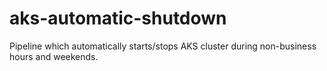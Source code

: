 # aks-automatic-shutdown
Pipeline which automatically starts/stops AKS cluster during non-business hours and weekends. 
